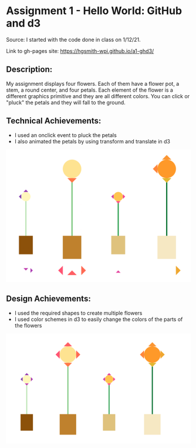 Assignment 1 - Hello World: GitHub and d3  
===

Source: I started with the code done in class on 1/12/21.

Link to gh-pages site: https://hgsmith-wpi.github.io/a1-ghd3/ 

Description:
---

My assignment displays four flowers. Each of them have a flower pot, a stem, a round center, and four petals. 
Each element of the flower is a different graphics primitive and they are all different colors.
You can click or "pluck" the petals and they will fall to the ground.

Technical Achievements:
---

- I used an onclick event to pluck the petals
- I also animated the petals by using transform and translate in d3

![Flowers](/images/FlowersWithPetals.png)

Design Achievements:
---

- I used the required shapes to create multiple flowers 
- I used color schemes in d3 to easily change the colors of the parts of the flowers

![Flowers](/images/Flowers.png)
